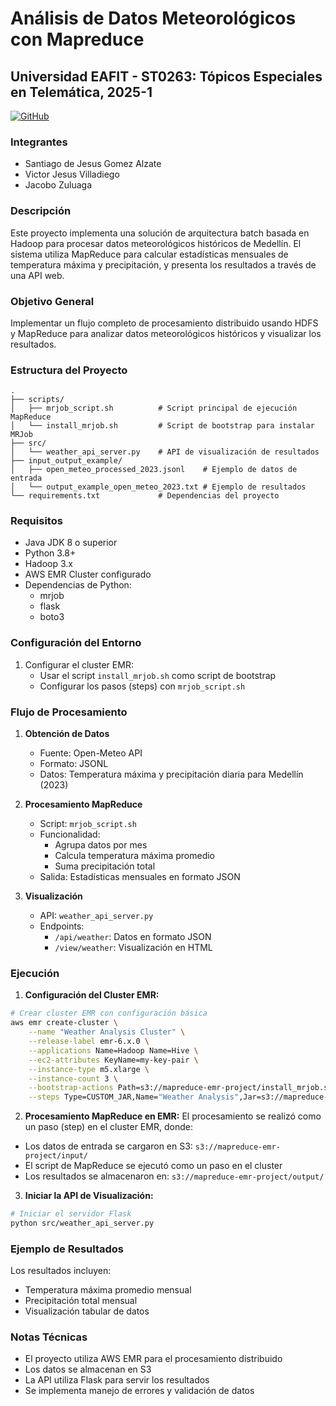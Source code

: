 # Análisis de Datos Meteorológicos con Mapreduce
## Universidad EAFIT - ST0263: Tópicos Especiales en Telemática, 2025-1

[![GitHub](https://img.shields.io/badge/GitHub-Repository-blue)](https://github.com/santig005/MapReduce---Data-enginering)
### Integrantes
- Santiago de Jesus Gomez Alzate
- Victor Jesus Villadiego
- Jacobo Zuluaga
### Descripción
Este proyecto implementa una solución de arquitectura batch basada en Hadoop para procesar datos meteorológicos históricos de Medellín. El sistema utiliza MapReduce para calcular estadísticas mensuales de temperatura máxima y precipitación, y presenta los resultados a través de una API web.

### Objetivo General
Implementar un flujo completo de procesamiento distribuido usando HDFS y MapReduce para analizar datos meteorológicos históricos y visualizar los resultados.

### Estructura del Proyecto
```
.
├── scripts/
│   ├── mrjob_script.sh          # Script principal de ejecución MapReduce
│   └── install_mrjob.sh         # Script de bootstrap para instalar MRJob
├── src/
│   └── weather_api_server.py    # API de visualización de resultados
├── input_output_example/
│   ├── open_meteo_processed_2023.jsonl    # Ejemplo de datos de entrada
│   └── output_example_open_meteo_2023.txt # Ejemplo de resultados
└── requirements.txt             # Dependencias del proyecto
```

### Requisitos
- Java JDK 8 o superior
- Python 3.8+
- Hadoop 3.x
- AWS EMR Cluster configurado
- Dependencias de Python:
  - mrjob
  - flask
  - boto3

### Configuración del Entorno

1. Configurar el cluster EMR:
   - Usar el script `install_mrjob.sh` como script de bootstrap
   - Configurar los pasos (steps) con `mrjob_script.sh`

### Flujo de Procesamiento

1. **Obtención de Datos**
   - Fuente: Open-Meteo API
   - Formato: JSONL
   - Datos: Temperatura máxima y precipitación diaria para Medellín (2023)

2. **Procesamiento MapReduce**
   - Script: `mrjob_script.sh`
   - Funcionalidad:
     - Agrupa datos por mes
     - Calcula temperatura máxima promedio
     - Suma precipitación total
   - Salida: Estadísticas mensuales en formato JSON

3. **Visualización**
   - API: `weather_api_server.py`
   - Endpoints:
     - `/api/weather`: Datos en formato JSON
     - `/view/weather`: Visualización en HTML

### Ejecución

1. **Configuración del Cluster EMR:**
```bash
# Crear cluster EMR con configuración básica
aws emr create-cluster \
    --name "Weather Analysis Cluster" \
    --release-label emr-6.x.0 \
    --applications Name=Hadoop Name=Hive \
    --ec2-attributes KeyName=my-key-pair \
    --instance-type m5.xlarge \
    --instance-count 3 \
    --bootstrap-actions Path=s3://mapreduce-emr-project/install_mrjob.sh \
    --steps Type=CUSTOM_JAR,Name="Weather Analysis",Jar=s3://mapreduce-emr-project/mrjob_script.sh
```

2. **Procesamiento MapReduce en EMR:**
El procesamiento se realizó como un paso (step) en el cluster EMR, donde:
- Los datos de entrada se cargaron en S3: `s3://mapreduce-emr-project/input/`
- El script de MapReduce se ejecutó como un paso en el cluster
- Los resultados se almacenaron en: `s3://mapreduce-emr-project/output/`

3. **Iniciar la API de Visualización:**
```bash
# Iniciar el servidor Flask
python src/weather_api_server.py
```

### Ejemplo de Resultados
Los resultados incluyen:
- Temperatura máxima promedio mensual
- Precipitación total mensual
- Visualización tabular de datos

### Notas Técnicas
- El proyecto utiliza AWS EMR para el procesamiento distribuido
- Los datos se almacenan en S3
- La API utiliza Flask para servir los resultados
- Se implementa manejo de errores y validación de datos
